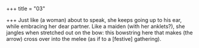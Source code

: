 +++
title = "03"

+++
Just like (a woman) about to speak, she keeps going up to his ear, while  embracing her dear partner.
Like a maiden (with her anklets?), she jangles when stretched out on the  bow: this bowstring here that makes (the arrow) cross over into the
melee (as if to a [festive] gathering).